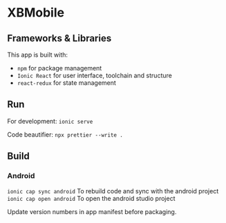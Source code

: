 # XBMobile

## Frameworks & Libraries

This app is built with:
* `npm` for package management
* `Ionic React` for user interface, toolchain and structure
* `react-redux` for state management


## Run
For development: `ionic serve`

Code beautifier: `npx prettier --write .`

## Build

### Android

`ionic cap sync android` To rebuild code and sync with the android project
`ionic cap open android` To open the android studio project

Update version numbers in app manifest before packaging.
